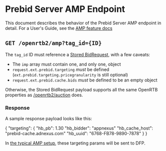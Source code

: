 # Prebid Server AMP Endpoint

This document describes the behavior of the Prebid Server AMP endpoint in detail.
For a User's Guide, see the [AMP feature docs](http://prebid.org/dev-docs/show-prebid-ads-on-amp-pages.html)

## `GET /openrtb2/amp?tag_id={ID}`

The `tag_id` ID must reference a [Stored BidRequest](../../developers/stored-requests.md#stored-bidrequests), with a few caveats:

- The `imp` array must contain one, and only one, object
- `request.ext.prebid.targeting` _must_ be defined (`ext.prebid.targeting.pricegranularity` is still optional)
- `request.ext.prebid.cache.bids` _must_ be defined to be an empty object

Otherwise, the Stored BidRequest payload supports all the same OpenRTB properties as [/openrtb2/auction](./auction.md) does.

### Response

A sample response payload looks like this:

{
	"targeting": {
		"hb_pb": 1.30
		"hb_bidder": "appnexus"
		"hb_cache_host": "prebid-cache.adnexus.com"
		"hb_uuid": "6768-FB78-9890-7878"
	}
}

In [the typical AMP setup](http://prebid.org/dev-docs/show-prebid-ads-on-amp-pages.html),
these targeting params will be sent to DFP.
